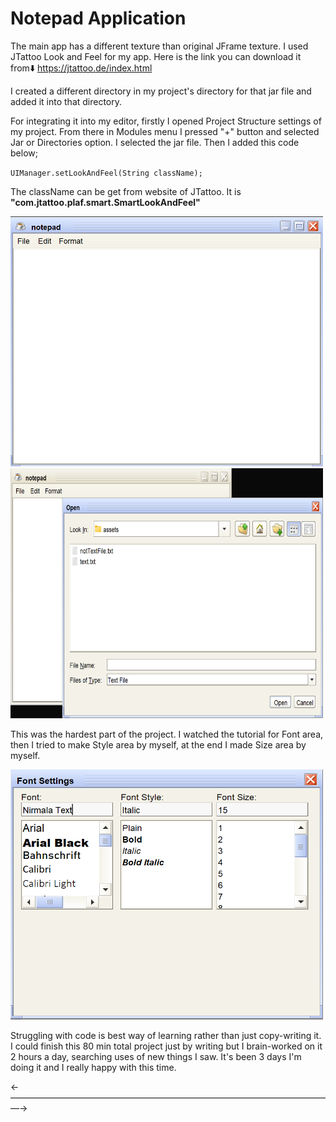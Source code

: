 # Notepad Application

The main app has a different texture than original JFrame texture. I used JTattoo Look and Feel for my app. Here is the link you can download it from⬇️
https://jtattoo.de/index.html

I created a different directory in my project's directory for that jar file and added it into that directory.

For integrating it into my editor, firstly I opened Project Structure settings of my project. From there in Modules menu I pressed "+" button and selected Jar or Directories option. I selected the jar file. Then I added this code below;

<code>UIManager.setLookAndFeel(String className);</code>

The className can be get from website of JTattoo. It is **"com.jtattoo.plaf.smart.SmartLookAndFeel"**

<img src = "images/screen_shot_1.png" width = "500" height = "400"><img src = "images/screen_shot_2.png" width = "500" height = "400">

This was the hardest part of the project. I watched the tutorial for Font area, then I tried to make Style area by myself, at the end I made Size area by myself.

<img src = "images/screen_shot_3.png" width = "500" height = "400">

 Struggling with code is best way of learning rather than just copy-writing it. I could finish this 80 min total project just by writing but I brain-worked on it 2 hours a day, searching uses of new things I saw. It's been 3 days I'm doing it and I really happy with this time.

←—————————————————————————————————————→


